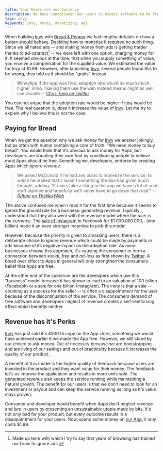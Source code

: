 ```yaml
---
title: Your Users are not Currency
description: We have conditioned our users to expect software to be free.
tags: invy
keywords: invy, money, monetizing, ads
---
```


When building [Invy] with [Bread & Pepper] we had lengthy debates on how a
button should behave. Deciding how to monetize it required no such
thing. Since we all hated ads -- and making money from ads is getting harder
thanks to ad-cataract[^1] -- we were left with one option, charging money for
it. It seemed obvious at the time, that when you supply something of value,
you receive a compensation for the supplied value. We estimated the value for
Invy at $1.99. However, after launching [Invy], several people found this to be
wrong, they told us it should be "gratis" instead.

> @InvyApp if the app was free, adoption rate would be much much higher,
> imho. making them use the web instead means might as well use Doodle
> -- <cite>[Chris Tong on Twitter]</cite>

You can not argue that the adoption rate would be higher if [Invy] would be
free. The real question is, does it increase the value of [Invy]. Let me try
to explain why I believe this is not the case.

## Paying for Bread

When we get the question why we ask money for [Invy] we answer jokingly, but
as often with humor containing a core of truth: "We need money to buy
bread". You would think that it's obvious to ask money for Apps, but
developers are shooting their own foot by conditioning people to believe most
Apps should be free. Something we, developers, endorse by creating Apps which
ignore revenue:

> We asked McDonald if he had any plans to monetize the service, to which he
> replied that it wasn't something the duo had given much thought, adding: "If
> users take a liking to the app we have a lot of cool stuff planned and
> hopefully we’ll never have to go down that road."
> -- <cite>[Gifture on TheNextWeb]</cite>

The above confused me when I read it for the first time because it seems to
ignore the ground rule for a business: _generating revenue_. I quickly
understood that they also went with the revenue model where the _user is the
currency_. The [sale of Instagram] to Facebook for $1.000.000.000,- (one
billion) made it an even stronger incentive to pick this model.

However, because the priority is given to amassing users, there is a
deliberate choice to ignore revenue which could be made by payments or ads
because of its negative impact on the adoption rate. As more businesses choose
this approach, it's causing the consumer to form a connection between
_social_, _free_ and _ad-less_ as first shown by [Twitter]. A bleed over effect
to Apps in general will only strengthen the consumers belief that Apps are
free.

At the other end of the spectrum are the developers which use this "business"
model because it has shown to lead to an valuation of 100 billion (Facebook)
or a sale for one billion (Instagram). The irony is that a sale -- counting as
a success for the seller -- is often a disappointment for the user because of
the discontinuation of the service. The consumers demand of free software and
developers neglect of revenue creates a self-reinforcing effect which benefits
neither.

## Revenue has it's Perks

[Invy] has just sold it's 4000Th copy on the App store, something we would
have achieved earlier if we made the App free. However, we still stand by our
choice to ask money. Out of necessity because we are bootstrapping and are
living of our savings and out of practicality because it increases the
quality of our product.

A benefit of this model is the higher quality of feedback because users are
invested in the product and they want value for their money. The feedback
let's us improve the application and results in more units sold. The generated
revenue also keeps the service running while maintaining a natural growth. The
benefit for our users is that we don't need to look for an investment or
payout and can keep the service running as long as it's value stays proven.

Consumer and developer would benefit when Apps don't neglect revenue and lure
in users by presenting an unsustainable utopia made by bits. It's not only bad
for your product, but every outcome results in a disappointment for your
users. Now, spend some money on [our App], it only costs $1.99.

[^1]: Made up term with which I try to say that years of browsing has trained
our brain to ignore ads.

[Invy]: https://www.invyapp.com/
[Bread & Pepper]: http://www.breadandpepper.com
[Chris Tong on Twitter]: https://twitter.com/#!/Chitostyle/status/201070054413049858
[Gifture on TheNextWeb]: http://thenextweb.com/apps/2012/04/27/gifture-the-stunning-ios-app-that-turns-your-photos-into-awesome-animated-gifs/
[sale of Instagram]: http://www.facebook.com/zuck/posts/10100318398827991
[Twitter]: http://twitter.com
[Facebook]: http://www.facebook.com
[our App]: http://itunes.apple.com/us/app/invy/id511271654?mt=8
